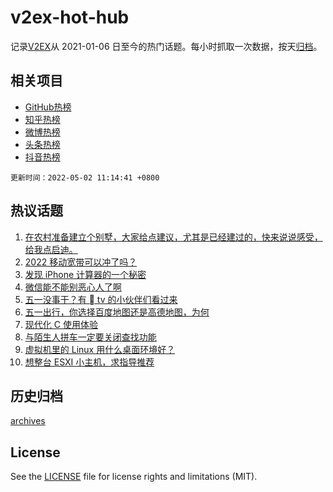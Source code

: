 # v2ex-hot-hub

 记录[V2EX](https://www.v2ex.com/)从 2021-01-06 日至今的热门话题。每小时抓取一次数据，按天[归档](archives)。
 
 ## 相关项目

- [GitHub热榜](https://github.com/snaildev/github-hot-hub)
- [知乎热榜](https://github.com/snaildev/zhihu-hot-hub)
- [微博热榜](https://github.com/snaildev/weibo-hot-hub)
- [头条热榜](https://github.com/snaildev/toutiao-hot-hub)
- [抖音热榜](https://github.com/snaildev/douyin-hot-hub)


 `更新时间：2022-05-02 11:14:41 +0800`

## 热议话题

1. [在农村准备建立个别墅，大家给点建议，尤其是已经建过的，快来说说感受，给我点启迪。](https://www.v2ex.com/t/850379)
1. [2022 移动宽带可以冲了吗？](https://www.v2ex.com/t/850385)
1. [发现 iPhone 计算器的一个秘密](https://www.v2ex.com/t/850381)
1. [微信能不能别恶心人了啊](https://www.v2ex.com/t/850349)
1. [五一没事干？有  tv 的小伙伴们看过来](https://www.v2ex.com/t/850326)
1. [五一出行，你选择百度地图还是高德地图，为何](https://www.v2ex.com/t/850339)
1. [现代化 C 使用体验](https://www.v2ex.com/t/850384)
1. [与陌生人拼车一定要关闭查找功能](https://www.v2ex.com/t/850363)
1. [虚拟机里的 Linux 用什么桌面环境好？](https://www.v2ex.com/t/850376)
1. [想整台 ESXI 小主机，求指导推荐](https://www.v2ex.com/t/850342)

## 历史归档

[archives](archives)

## License

See the [LICENSE](LICENSE) file for license rights and limitations (MIT).
